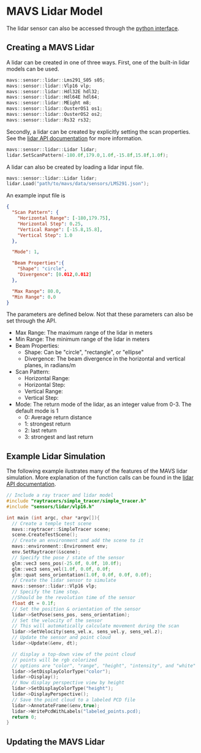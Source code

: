 # MAVS Lidar Model
The lidar sensor can also be accessed through the [python interface](../Interfaces/MavsPython.md).

## Creating a MAVS Lidar
A lidar can be created in one of three ways. First, one of the built-in lidar models can be used.
``` c++
mavs::sensor::lidar::Lms291_S05 s05;
mavs::sensor::lidar::Vlp16 vlp;
mavs::sensor::lidar::Hdl32E hdl32;
mavs::sensor::lidar::Hdl64E hdl64;
mavs::sensor::lidar::MEight m8;
mavs::sensor::lidar::OusterOS1 os1;
mavs::sensor::lidar::OusterOS2 os2;
mavs::sensor::lidar::Rs32 rs32;
```

Secondly, a lidar can be created by explicitly setting the scan properties. See the [lidar API documentation](https://cgoodin.gitlab.io/msu-autonomous-vehicle-simulator/classmavs_1_1sensor_1_1lidar_1_1_lidar.html#a547d68786e402bdc76f01e1f7133a285) for more information.
``` c++
mavs::sensor::lidar::Lidar lidar;
lidar.SetScanPattern(-180.0f,179.0,1.0f,-15.8f,15.8f,1.0f);
```

A lidar can also be created by loading a lidar input file.
``` c++
mavs::sensor::lidar::Lidar lidar;
lidar.Load("path/to/mavs/data/sensors/LMS291.json");
```

An example input file is
``` json
{
  "Scan Pattern": {
    "Horizontal Range": [-180,179.75],
    "Horizontal Step": 0.25,
    "Vertical Range": [-15.8,15.8],
    "Vertical Step": 1.0
  },

  "Mode": 1,

  "Beam Properties":{
    "Shape": "circle",
    "Divergence": [0.012,0.012]
  },

  "Max Range": 80.0,
  "Min Range": 0.0
}
```
The parameters are defined below. Not that these parameters can also be set through the API.
* Max Range: The maximum range of the lidar in meters
* Min Range: The minimum range of the lidar in meters
* Beam Properties:
  * Shape: Can be "circle", "rectangle", or "ellipse"
  * Divergence: The beam divergence in the horizontal and vertical planes, in radians/m
* Scan Pattern:
  * Horizontal Range: 
  * Horizontal Step:
  * Vertical Range: 
  * Vertical Step:
* Mode: The return mode of the lidar, as an integer value from 0-3. The default mode is 1
  * 0: Average return distance
  * 1: strongest return
  * 2: last return
  * 3: strongest and last return

## Example Lidar Simulation
The following example ilustrates many of the features of the MAVS lidar simulation. More explanation of the function calls can be found in the [lidar API documentation](https://cgoodin.gitlab.io/msu-autonomous-vehicle-simulator/classmavs_1_1sensor_1_1lidar_1_1_lidar.html).
``` c++
// Include a ray tracer and lidar model
#include "raytracers/simple_tracer/simple_tracer.h"
#include "sensors/lidar/vlp16.h"

int main (int argc, char *argv[]){
  // Create a temple test scene
  mavs::raytracer::SimpleTracer scene;
  scene.CreateTestScene();
  // Create an environment and add the scene to it
  mavs::environment::Environment env;
  env.SetRaytracer(&scene);
  // Specify the pose / state of the sensor
  glm::vec3 sens_pos(-25.0f, 0.0f, 10.0f);
  glm::vec3 sens_vel(1.0f, 0.0f, 0.0f;
  glm::quat sens_orientation(1.0f, 0.0f, 0.0f, 0.0f);
  // Create the lidar sensor to simulate
  mavs::sensor::lidar::Vlp16 vlp;
  // Specify the time step. 
  //Should be the revolution time of the sensor
  float dt = 0.1f;
  // Set the position & orientation of the sensor
  lidar->SetPose(sens_pos, sens_orientation);
  // Set the velocity of the sensor
  // This will automatically calculate movement during the scan
  lidar->SetVelocity(sens_vel.x, sens_vel.y, sens_vel.z);
  // Update the sensor and point cloud
  lidar->Update(&env, dt);

  // display a top-down view of the point cloud
  // points will be rgb colorized
  // options are "color", "range", "height", "intensity", and "white"
  lidar->SetDisplayColorType("color");
  lidar->Display();
  // Now display perspective view by height
  lidar->SetDisplayColorType("height");
  lidar->DisplayPerspective();
  // Save the point cloud to a labeled PCD file
  lidar->AnnotateFrame(&env,true);
  lidar->WritePcdWithLabels("labeled_points.pcd);
  return 0;
}
```


## Updating the MAVS Lidar
